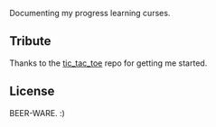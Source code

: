 Documenting my progress learning curses. 

## Tribute

Thanks to the [tic_tac_toe](https://github.com/grosser/tic_tac_toe) repo for getting me started.

## License

BEER-WARE. :)
